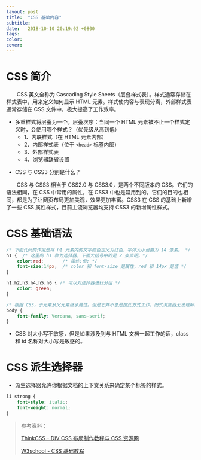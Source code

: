 ```yaml
---
layout: post
title:  "CSS 基础内容"
subtitle:
date:   2018-10-10 20:19:02 +0800
tags:
color:
cover:
---
```


# CSS 简介

　　CSS 英文全称为 Cascading Style Sheets（层叠样式表）。样式通常存储在样式表中，用来定义如何显示 HTML 元素。样式使内容与表现分离，外部样式表通常存储在 CSS 文件中，极大提高了工作效率。

  * 多重样式将层叠为一个。层叠次序：当同一个 HTML 元素被不止一个样式定义时，会使用哪个样式？（优先级从高到低）
    - 1、内联样式（在 HTML 元素内部）
    - 2、内部样式表（位于 `<head>` 标签内部）
    - 3、外部样式表
    - 4、浏览器缺省设置

- CSS 与 CSS3 分别是什么？

　　CSS 与 CSS3 相当于 CSS2.0 与 CSS3.0，是两个不同版本的 CSS。它们的语法相同，在 CSS 中常用的属性，在 CSS3 中也是常用到的。它们的目的也相同，都是为了让网页布局更加美观，效果更加丰富。CSS3 在 CSS 的基础上新增了一些 CSS 属性样式，目前主流浏览器均支持 CSS3 的新增属性样式。


# CSS 基础语法

```css
/* 下面代码的作用是将 h1 元素内的文字颜色定义为红色，字体大小设置为 14 像素。 */
h1 {  /* 这里的 h1 称为选择器，下面大括号中的是 2 条声明。*/
    color:red;       /* 属性:值; */
    font-size:14px;  /* color 和 font-size 是属性，red 和 14px 是值 */
}
```

```css
h1,h2,h3,h4,h5,h6 { /* 可以对选择器进行分组 */
    color: green;
}
```

```css
/* 根据 CSS，子元素从父元素继承属性。但是它并不总是按此方式工作，旧式浏览器无法理解继承的问题。 */
body {
    font-family: Verdana, sans-serif;
}
```

- CSS 对大小写不敏感，但是如果涉及到与 HTML 文档一起工作的话，class 和 id 名称对大小写是敏感的。


# CSS 派生选择器

- 派生选择器允许你根据文档的上下文关系来确定某个标签的样式。

```css
li strong {
    font-style: italic;
    font-weight: normal;
}
```












> 参考资料：
>
> [ThinkCSS - DIV CSS 布局制作教程与 CSS 资源网](https://www.thinkcss.com)
>
> [W3school - CSS 基础教程](http://www.w3school.com.cn/css/)




